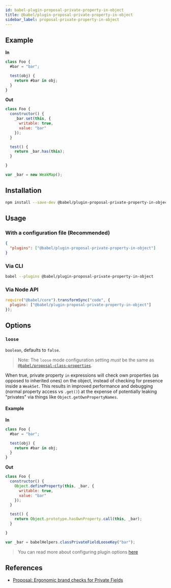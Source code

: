 ```yaml
---
id: babel-plugin-proposal-private-property-in-object
title: @babel/plugin-proposal-private-property-in-object
sidebar_label: proposal-private-property-in-object
---
```


## Example

**In**

```javascript
class Foo {
  #bar = "bar";

  test(obj) {
    return #bar in obj;
  }
}
```

**Out**

```javascript
class Foo {
  constructor() {
    _bar.set(this, {
      writable: true,
      value: "bar"
    });
  }

  test() {
    return _bar.has(this);
  }

}

var _bar = new WeakMap();
```

## Installation

```sh
npm install --save-dev @babel/plugin-proposal-private-property-in-object
```

## Usage

### With a configuration file (Recommended)

```json
{
  "plugins": ["@babel/plugin-proposal-private-property-in-object"]
}
```

### Via CLI

```sh
babel --plugins @babel/plugin-proposal-private-property-in-object
```

### Via Node API

```javascript
require("@babel/core").transformSync("code", {
  plugins: ["@babel/plugin-proposal-private-property-in-object"]
});
```

## Options

### `loose`

`boolean`, defaults to `false`.

> Note: The `loose` mode configuration setting _must_ be the same as [`@babel/proposal-class-properties`](plugin-proposal-class-properties.md).

When true, private property `in` expressions will check own properties (as opposed to inherited ones) on the object, instead of checking for presence inside a `WeakSet`. This results in improved
performance and debugging (normal property access vs `.get()`) at the expense
of potentially leaking "privates" via things like `Object.getOwnPropertyNames`.


#### Example

**In**

```javascript
class Foo {
  #bar = "bar";

  test(obj) {
    return #bar in obj;
  }
}
```

**Out**

```javascript
class Foo {
  constructor() {
    Object.defineProperty(this, _bar, {
      writable: true,
      value: "bar"
    });
  }

  test() {
    return Object.prototype.hasOwnProperty.call(this, _bar);
  }

}

var _bar = babelHelpers.classPrivateFieldLooseKey("bar");
```

> You can read more about configuring plugin options [here](https://babeljs.io/docs/en/plugins#plugin-options)

## References

* [Proposal: Ergonomic brand checks for Private Fields](https://github.com/tc39/proposal-private-fields-in-in)
